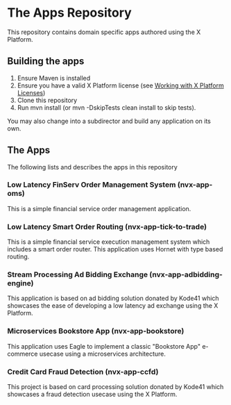 # The Apps Repository

This repository contains domain specific apps authored using the X Platform.

## Building the apps
1. Ensure Maven is installed
2. Ensure you have a valid X Platform license (see [Working with X Platform Licenses](https://docs.neeveresearch.com/display/TALONDOC/Working+with+X+Platform+Licenses))
2. Clone this repository
3. Run mvn install (or mvn -DskipTests clean install to skip tests). 

You may also change into a subdirector and build any application on its own. 

## The Apps
The following lists and describes the apps in this repository

### Low Latency FinServ Order Management System (nvx-app-oms)
This is a simple financial service order management application. 

### Low Latency Smart Order Routing (nvx-app-tick-to-trade)
This is a simple financial service execution management system which includes a smart order router. This application uses Hornet with type based routing.

### Stream Processing Ad Bidding Exchange (nvx-app-adbidding-engine)
This application is based on ad bidding solution donated by Kode41 which showcases the ease of developing a low latency ad exchange using the X Platform.

### Microservices Bookstore App (nvx-app-bookstore)
This application uses Eagle to implement a classic "Bookstore App" e-commerce usecase using a microservices architecture.

### Credit Card Fraud Detection (nvx-app-ccfd)
This project is based on card processing solution donated by Kode41 which showcases a fraud detection usecase using the X Platform. 
